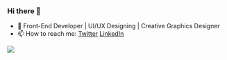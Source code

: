 ### Hi there 👋
- 🔭 Front-End Developer | UI/UX Designing | Creative Graphics Designer
- 📫 How to reach me:  [Twitter](https://twitter.com/Jobsonvarghese1)   [LinkedIn](https://www.linkedin.com/in/jobson-varghese-a54856168/)

<img align="center" src="https://github-readme-stats.vercel.app/api?username=jobsonpvarghese&count_private=true&show_icons=true&bg_color=F7F9F9" />
<!--
**jobsonpvarghese/jobsonpvarghese** is a ✨ _special_ ✨ repository because its `README.md` (this file) appears on your GitHub profile.

Here are some ideas to get you started:

- 🔭 I’m currently working on ...
- 🌱 I’m currently learning ...
- 👯 I’m looking to collaborate on ...
- 🤔 I’m looking for help with ...
- 💬 Ask me about ...
- 📫 How to reach me: ...
- 😄 Pronouns: ...
- ⚡ Fun fact: ...
-->
